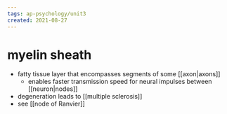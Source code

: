 ```yaml
---
tags: ap-psychology/unit3 
created: 2021-08-27
---
```


# myelin sheath

- fatty tissue layer that encompasses segments of some [[axon|axons]]
	- enables faster transmission speed for neural impulses between [[neuron|nodes]]
- degeneration leads to [[multiple sclerosis]]
- see [[node of Ranvier]] 
